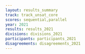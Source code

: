```yaml
---
layout: results_summary
track: track_unsat_core
scores: sequential,parallel
year: 2021
results: results_2021
divisions: divisions_2021
participants: participants_2021
disagreements: disagreements_2021
---
```

